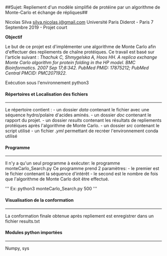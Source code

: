 ##Sujet: Repliement d'un modèle simplifié de protéine par un algorithme de Monte-Carlo et échange de répliques##

Nicolas Silva
silva.nicolas.j@gmail.com
Université Paris Diderot - Paris 7
Septembre 2019 - Projet court

__Objectif__

Le but de ce projet est d'implémenter une algorithme de Monte Carlo afin d'effectuer des repliements de chaîne protéiques.
Ce travail est basé sur l'article suivant :
*Thachuk C, Shmygelska A, Hoos HH. A replica exchange Monte Carlo algorithm for protein folding in the HP model. BMC Bioinformatics. 2007 Sep 17;8:342. PubMed PMID: 17875212; PubMed Central PMCID: PMC2071922.*



Exécution sous l'environnement python3

#### Répertoires et Localisation des fichiers
*********************************************

Le répertoire contient :
	- un dossier *data* contenant le fichier avec une séquence hydro/polaire d'acides aminés.
	- un dossier *doc* contenant le rapport du projet.
	- un dossier *results* contenant les résultats de repliements protéiques après l'algorithme de Monte Carlo.
	- un dossier *src* contenant le script utilisé
	- un fichier *.yml* permettant de recréer l'environnement conda utilisé

#### Programme
**************

Il n'y a qu'un seul programme à exécuter: le programme monteCarlo_Search.py
Ce programme prend 2 paramètres:
	- le premier est le fichier contenant la séquence d'intérêt
	- le second est le nombre de fois que l'algorithme de Monte Carlo doit être effectué.

''' Ex: python3 monteCarlo_Search.py 500 '''

#### Visualisation de la conformation
*************************************

La conformation finale obtenue après repliement est enregistrer dans un fichier results.txt

#### Modules python importées
*****************************

Numpy, sys
